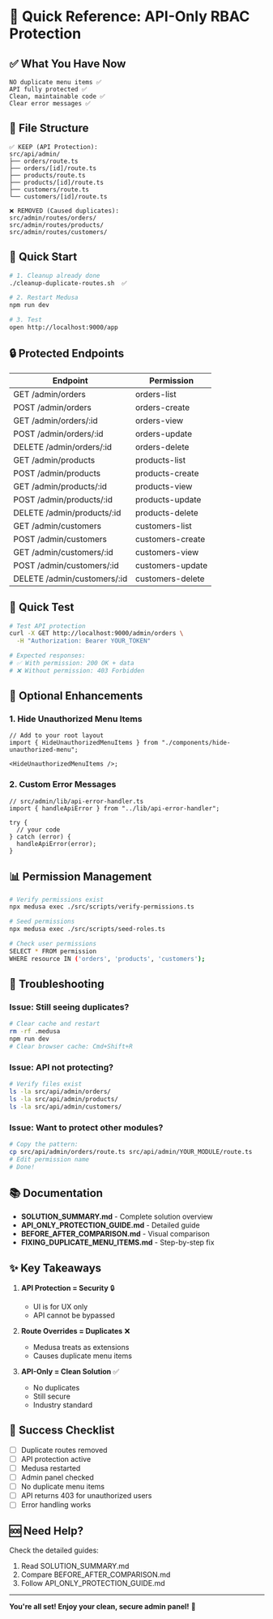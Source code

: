 # 🎯 Quick Reference: API-Only RBAC Protection

## ✅ What You Have Now

```
NO duplicate menu items ✅
API fully protected ✅
Clean, maintainable code ✅
Clear error messages ✅
```

## 📁 File Structure

```
✅ KEEP (API Protection):
src/api/admin/
├── orders/route.ts
├── orders/[id]/route.ts
├── products/route.ts
├── products/[id]/route.ts
├── customers/route.ts
└── customers/[id]/route.ts

❌ REMOVED (Caused duplicates):
src/admin/routes/orders/
src/admin/routes/products/
src/admin/routes/customers/
```

## 🚀 Quick Start

```bash
# 1. Cleanup already done
./cleanup-duplicate-routes.sh  ✅

# 2. Restart Medusa
npm run dev

# 3. Test
open http://localhost:9000/app
```

## 🔒 Protected Endpoints

| Endpoint                    | Permission       |
| --------------------------- | ---------------- |
| GET /admin/orders           | orders-list      |
| POST /admin/orders          | orders-create    |
| GET /admin/orders/:id       | orders-view      |
| POST /admin/orders/:id      | orders-update    |
| DELETE /admin/orders/:id    | orders-delete    |
| GET /admin/products         | products-list    |
| POST /admin/products        | products-create  |
| GET /admin/products/:id     | products-view    |
| POST /admin/products/:id    | products-update  |
| DELETE /admin/products/:id  | products-delete  |
| GET /admin/customers        | customers-list   |
| POST /admin/customers       | customers-create |
| GET /admin/customers/:id    | customers-view   |
| POST /admin/customers/:id   | customers-update |
| DELETE /admin/customers/:id | customers-delete |

## 🧪 Quick Test

```bash
# Test API protection
curl -X GET http://localhost:9000/admin/orders \
  -H "Authorization: Bearer YOUR_TOKEN"

# Expected responses:
# ✅ With permission: 200 OK + data
# ❌ Without permission: 403 Forbidden
```

## 🎨 Optional Enhancements

### 1. Hide Unauthorized Menu Items

```tsx
// Add to your root layout
import { HideUnauthorizedMenuItems } from "./components/hide-unauthorized-menu";

<HideUnauthorizedMenuItems />;
```

### 2. Custom Error Messages

```tsx
// src/admin/lib/api-error-handler.ts
import { handleApiError } from "../lib/api-error-handler";

try {
  // your code
} catch (error) {
  handleApiError(error);
}
```

## 📊 Permission Management

```bash
# Verify permissions exist
npx medusa exec ./src/scripts/verify-permissions.ts

# Seed permissions
npx medusa exec ./src/scripts/seed-roles.ts

# Check user permissions
SELECT * FROM permission
WHERE resource IN ('orders', 'products', 'customers');
```

## 🐛 Troubleshooting

### Issue: Still seeing duplicates?

```bash
# Clear cache and restart
rm -rf .medusa
npm run dev
# Clear browser cache: Cmd+Shift+R
```

### Issue: API not protecting?

```bash
# Verify files exist
ls -la src/api/admin/orders/
ls -la src/api/admin/products/
ls -la src/api/admin/customers/
```

### Issue: Want to protect other modules?

```bash
# Copy the pattern:
cp src/api/admin/orders/route.ts src/api/admin/YOUR_MODULE/route.ts
# Edit permission name
# Done!
```

## 📚 Documentation

- **SOLUTION_SUMMARY.md** - Complete solution overview
- **API_ONLY_PROTECTION_GUIDE.md** - Detailed guide
- **BEFORE_AFTER_COMPARISON.md** - Visual comparison
- **FIXING_DUPLICATE_MENU_ITEMS.md** - Step-by-step fix

## ✨ Key Takeaways

1. **API Protection = Security** 🔒

   - UI is for UX only
   - API cannot be bypassed

2. **Route Overrides = Duplicates** ❌

   - Medusa treats as extensions
   - Causes duplicate menu items

3. **API-Only = Clean Solution** ✅
   - No duplicates
   - Still secure
   - Industry standard

## 🎯 Success Checklist

- [ ] Duplicate routes removed
- [ ] API protection active
- [ ] Medusa restarted
- [ ] Admin panel checked
- [ ] No duplicate menu items
- [ ] API returns 403 for unauthorized users
- [ ] Error handling works

## 🆘 Need Help?

Check the detailed guides:

1. Read SOLUTION_SUMMARY.md
2. Compare BEFORE_AFTER_COMPARISON.md
3. Follow API_ONLY_PROTECTION_GUIDE.md

---

**You're all set! Enjoy your clean, secure admin panel!** 🎉
